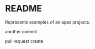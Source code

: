 # README #

Represents examples of an apex projects.


another commit



pull request create








